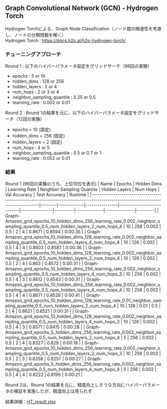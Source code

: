 ## Graph Convolutional Network (GCN) - Hydrogen Torch

Hydrogen Torchによる、Graph Node Classification（ノード間の関連性を考慮し、ノードの分類問題を解く）  
Hydrogen Torch : https://docs.h2o.ai/h2o-hydrogen-torch/

### チューニングアプローチ

Round 1 : 以下のハイパーパラメータ設定をグリッドサーチ（96回の実験）
- epochs : 5 or 10
- hidden_dims : 128 or 256
- hidden_layers : 2 or 4
- num_hops : 2 or 3 or 4
- neighbor_sampling_quantile : 0.25 or 0.5
- learning_rate : 0.002 or 0.01

Round 2 : Round 1の結果を元に、以下のハイパーパラメータ設定をグリッドサーチ（12回の実験）
- epochs = 10 (固定)
- hidden_dims = 256 (固定)
- hidden_layers = 2 (固定)
- num_hops : 4 or 5
- neighbor_sampling_quantile : 0.5 or 0.7 or 1
- learning_rate : 0.002 or 0.01

### 結果
Round 1 (96回の実験のうち、上位10位を表示)
| Name                                                                                                                             | Epochs | Hidden Dims | Learning Rate | Neighbor Sampling Quantile | Hidden Layers | Num Hops | Val Accuracy | Test Accuracy | Runtime |
|----------------------------------------------------------------------------------------------------------------------------------|--------|-------------|----------------|----------------------------|----------------|----------|--------------|---------------|---------|
| Graph-Amazon_grid_epochs_10_hidden_dims_256_learning_rate_0.002_neighbor_sampling_quantile_0.5_num_hidden_layers_2_num_hops_4     | 10     | 256         | 0.002          | 0.5                        | 2              | 4        | 0.8671       | 0.8594        | 0:00:35 |
| Graph-Amazon_grid_epochs_10_hidden_dims_128_learning_rate_0.002_neighbor_sampling_quantile_0.5_num_hidden_layers_4_num_hops_4     | 10     | 128         | 0.002          | 0.5                        | 4              | 4        | 0.8603       | 0.8587        | 0:00:36 |
| Graph-Amazon_grid_epochs_10_hidden_dims_128_learning_rate_0.002_neighbor_sampling_quantile_0.5_num_hidden_layers_2_num_hops_4     | 10     | 128         | 0.002          | 0.5                        | 2              | 4        | 0.863        | 0.8572        | 0:00:31 |
| Graph-Amazon_grid_epochs_10_hidden_dims_256_learning_rate_0.002_neighbor_sampling_quantile_0.5_num_hidden_layers_4_num_hops_3     | 10     | 256         | 0.002          | 0.5                        | 4              | 3        | 0.8612       | 0.8543        | 0:00:31 |
| Graph-Amazon_grid_epochs_10_hidden_dims_256_learning_rate_0.002_neighbor_sampling_quantile_0.5_num_hidden_layers_4_num_hops_4     | 10     | 256         | 0.002          | 0.5                        | 4              | 4        | 0.8671       | 0.8528        | 0:00:41 |
| Graph-Amazon_grid_epochs_10_hidden_dims_128_learning_rate_0.01_neighbor_sampling_quantile_0.5_num_hidden_layers_2_num_hops_4      | 10     | 128         | 0.01           | 0.5                        | 2              | 4        | 0.8621       | 0.8521        | 0:00:31 |
| Graph-Amazon_grid_epochs_10_hidden_dims_128_learning_rate_0.002_neighbor_sampling_quantile_0.5_num_hidden_layers_4_num_hops_3     | 10     | 128         | 0.002          | 0.5                        | 4              | 3        | 0.8571       | 0.8415        | 0:00:28 |
| Graph-Amazon_grid_epochs_5_hidden_dims_256_learning_rate_0.002_neighbor_sampling_quantile_0.5_num_hidden_layers_2_num_hops_4      | 5      | 256         | 0.002          | 0.5                        | 2              | 4        | 0.8327       | 0.829         | 0:00:18 |
| Graph-Amazon_grid_epochs_10_hidden_dims_256_learning_rate_0.002_neighbor_sampling_quantile_0.5_num_hidden_layers_2_num_hops_3     | 10     | 256         | 0.002          | 0.5                        | 2              | 3        | 0.8358       | 0.8257        | 0:00:27 |
| Graph-Amazon_grid_epochs_5_hidden_dims_256_learning_rate_0.002_neighbor_sampling_quantile_0.5_num_hidden_layers_4_num_hops_4      | 5      | 256         | 0.002          | 0.5                        | 4              | 4        | 0.8222       | 0.8195        | 0:00:21 |

Round 2は、Round 1の結果を元に、精度向上しそうな方向にハイパーパラメータの検証を実施したが、精度向上は見られず  

結果詳細：[HT_result.xlsx](./HT_result.xlsx)


